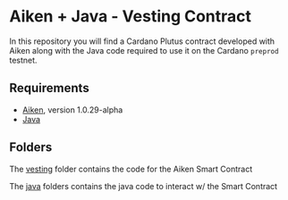 # Aiken + Java - Vesting Contract

In this repository you will find a Cardano Plutus contract developed with Aiken along with the Java code required to use it on the 
Cardano `preprod` testnet.

## Requirements

* [Aiken](https://aiken-lang.org/), version 1.0.29-alpha
* [Java](https://www.oracle.com/java/technologies/downloads/)

## Folders

The [vesting](vesting) folder contains the code for the Aiken Smart Contract

The [java](java) folders contains the java code to interact w/ the Smart Contract
